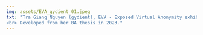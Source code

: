 ```yaml
---
img: assets/EVA_gydient_01.jpeg
txt: "Tra Giang Nguyen (gydient), EVA - Exposed Virtual Anonymity exhibition in Ho Chi Minh City, Vietnam. 
<br> Developed from her BA thesis in 2023."
---
```

